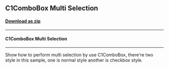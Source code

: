 ## C1ComboBox Multi Selection
#### [Download as zip](https://grapecity.github.io/DownGit/#/home?url=https://github.com/GrapeCity/ComponentOne-WPF-Samples/tree/master/NET_462/Core/CS/C1ComboBoxMutliSelectionSample)
____
#### C1ComboBox Multi Selection
____
Show how to perform multi selection by use C1ComboBox, there're two style in this sample, one is normal style another is checkbox style. 
